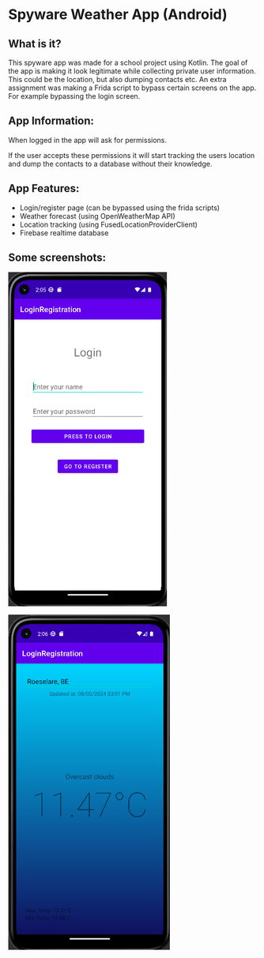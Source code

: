 # Spyware Weather App (Android)

## What is it?

This spyware app was made for a school project using Kotlin.
The goal of the app is making it look legitimate while collecting private user information. This could be the location, but also dumping contacts etc.
An extra assignment was making a Frida script to bypass certain screens on the app. For example bypassing the login screen. 


## App Information:

When logged in the app will ask for permissions.

If the user accepts these permissions it will start tracking the users location and dump the contacts to a database without their knowledge.


## App Features:

* Login/register page (can be bypassed using the frida scripts)
* Weather forecast (using OpenWeatherMap API)
* Location tracking (using FusedLocationProviderClient)
* Firebase realtime database

## Some screenshots:

![Login screen](/images/Login.png "Login screen")

![Weather screen](/images/Weather.png "Weather screen")
